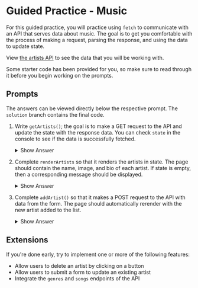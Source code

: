 # Guided Practice - Music

For this guided practice, you will practice using `fetch` to communicate with an API that serves data about music. The goal is to get you comfortable with the process of making a request, parsing the response, and using the data to update state.

View [the artists API](https://fsa-async-await.herokuapp.com/api/guided-practice/artists) to see the data that you will be working with.

Some starter code has been provided for you, so make sure to read through it before you begin working on the prompts.

## Prompts

The answers can be viewed directly below the respective prompt. The `solution` branch contains the final code.

1. Write `getArtists()`; the goal is to make a GET request to the API and update the state with the response data. You can check `state` in the console to see if the data is successfully fetched.

   <details>
   <summary>Show Answer</summary>

   ```js
   async function getArtists() {
     try {
       const response = await fetch(API_URL);
       const artists = await response.json();
       state.artists = artists;
     } catch (error) {
       console.error(error);
     }
   }
   ```

   </details>

1. Complete `renderArtists` so that it renders the artists in state. The page should contain the name, image, and bio of each artist. If state is empty, then a corresponding message should be displayed.

   <details>
   <summary>Show Answer</summary>

   ```js
   function renderArtists() {
     if (!state.artists.length) {
       artistList.innerHTML = "<li>No artists.</li>";
       return;
     }

     const artistCards = state.artists.map((artist) => {
       const li = document.createElement("li");
       li.innerHTML = `
         <h2>${artist.name}</h2>
         <img src="${artist.image_url}" alt="${artist.name}" />
         <p>${artist.bio}</p>
       `;
       return li;
     });

     artistList.replaceChildren(...artistCards);
   }
   ```

   </details>

1. Complete `addArtist()` so that it makes a POST request to the API with data from the form. The page should automatically rerender with the new artist added to the list.

   <details>
   <summary>Show Answer</summary>

   ```js
   async function addArtist(event) {
     event.preventDefault();

     try {
       const response = await fetch(API_URL, {
         method: "POST",
         headers: { "Content-Type": "application/json" },
         body: JSON.stringify({
           name: addArtistForm.name.value,
           image_url: addArtistForm.image_url.value,
           bio: addArtistForm.bio.value,
         }),
       });

       if (!response.ok) {
         throw new Error("Failed to create artist");
       }

       render();
     } catch (error) {
       console.error(error);
     }
   }
   ```

   </details>

## Extensions

If you're done early, try to implement one or more of the following features:

- Allow users to delete an artist by clicking on a button
- Allow users to submit a form to update an existing artist
- Integrate the `genres` and `songs` endpoints of the API
